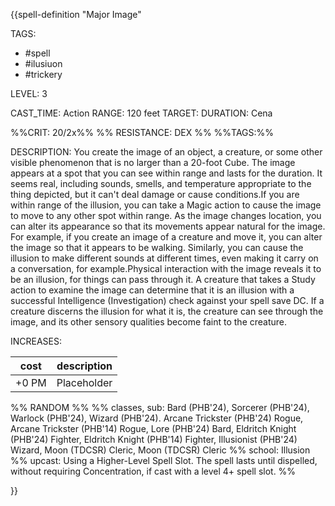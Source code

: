 {{spell-definition "Major Image"

TAGS: 
  - #spell
  - #ilusiuon
  - #trickery 

LEVEL: 3

CAST_TIME: Action
RANGE: 120 feet
TARGET: 
DURATION: Cena

%%CRIT: 20/2x%%
%% RESISTANCE: DEX %%
%%TAGS:%%

DESCRIPTION:
You create the image of an object, a creature, or some other visible phenomenon that is no larger than a 20-foot Cube. The image appears at a spot that you can see within range and lasts for the duration. It seems real, including sounds, smells, and temperature appropriate to the thing depicted, but it can't deal damage or cause conditions.If you are within range of the illusion, you can take a Magic action to cause the image to move to any other spot within range. As the image changes location, you can alter its appearance so that its movements appear natural for the image. For example, if you create an image of a creature and move it, you can alter the image so that it appears to be walking. Similarly, you can cause the illusion to make different sounds at different times, even making it carry on a conversation, for example.Physical interaction with the image reveals it to be an illusion, for things can pass through it. A creature that takes a Study action to examine the image can determine that it is an illusion with a successful Intelligence (Investigation) check against your spell save DC. If a creature discerns the illusion for what it is, the creature can see through the image, and its other sensory qualities become faint to the creature.

INCREASES:

| cost | description |
| ---- | ----------- |
| +0 PM     |    Placeholder        |


%% RANDOM
%%
%% classes, sub: Bard (PHB'24), Sorcerer (PHB'24), Warlock (PHB'24), Wizard (PHB'24). Arcane Trickster (PHB'24) Rogue, Arcane Trickster (PHB'14) Rogue, Lore (PHB'24) Bard, Eldritch Knight (PHB'24) Fighter, Eldritch Knight (PHB'14) Fighter, Illusionist (PHB'24) Wizard, Moon (TDCSR) Cleric, Moon (TDCSR) Cleric
%% school: Illusion
%% upcast: Using a Higher-Level Spell Slot. The spell lasts until dispelled, without requiring Concentration, if cast with a level 4+ spell slot.
%%


}}
